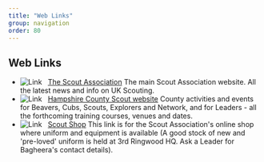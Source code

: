 ```yaml
---
title: "Web Links"
group: navigation
order: 80
---
```


## Web Links

- ![Link](http://ringwoodscouts.co.uk/images/M_images/weblink.png)   [The Scout Association](https://www.scouts.org.uk/) The main Scout Association website. All the latest news and info on UK Scouting.
- ![Link](http://ringwoodscouts.co.uk/images/M_images/weblink.png)   [Hampshire County Scout website](http://www.hampshirescouting.org.uk/) County activities and events for Beavers, Cubs, Scouts, Explorers and Network, and for Leaders - all the forthcoming training courses, venues and dates.
- ![Link](http://ringwoodscouts.co.uk/images/M_images/weblink.png)   [Scout Shop](https://shop.scouts.org.uk/) This link is for the Scout Association's online shop where uniform and equipment is available (A good stock of new and 'pre-loved' uniform is held at 3rd Ringwood HQ. Ask a Leader for Bagheera's contact details).
